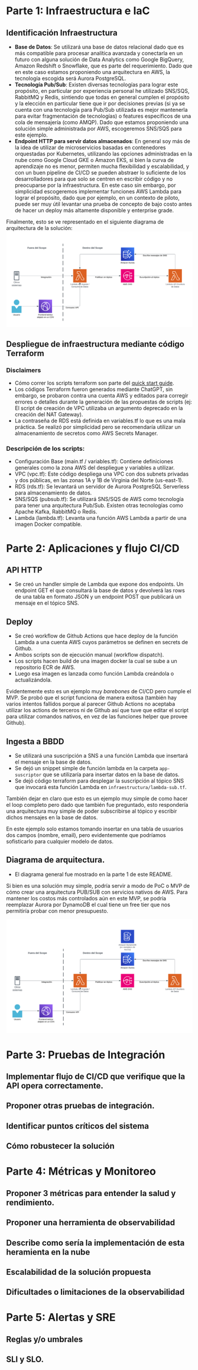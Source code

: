 # Parte 1: Infraestructura e IaC

## Identificación Infraestructura
- **Base de Datos**: Se utilizará una base de datos relacional dado que es más compatible para procesar analítica avanzada y conectarla en un futuro con alguna solución de Data Analytics como Google BigQuery, Amazon Redshift o Snowflake, que es parte del requerimiento. Dado que en este caso estamos proponiendo una arquitectura en AWS, la tecnología escogida será Aurora PostgreSQL.
- **Tecnología Pub/Sub**: Existen diversas tecnologías para lograr este propósito, en particular por experiencia personal he utilizado SNS/SQS, RabbitMQ y Redis, sintiendo que todas en general cumplen el propósito y la elección en particular tiene que ir por decisiones previas (si ya se cuenta con una tecnología para Pub/Sub utilizada es mejor mantenerla para evitar fragmentación de tecnologías) o features específicos de una cola de mensajería (como AMQP). Dado que estamos proponiendo una solución simple administrada por AWS, escogeremos SNS/SQS para este ejemplo.
- **Endpoint HTTP para servir datos almacenados**: En general soy más de la idea de utilizar de microservicios basadas en contenedores orquestadas por Kubernetes, utilizando las opciones administradas en la nube como Google Cloud GKE o Amazon EKS, si bien la curva de aprendizaje no es menor, permiten mucha flexibilidad y escalabilidad, y con un buen pipeline de CI/CD se pueden abstraer lo suficiente de los desarrolladores para que solo se centren en escribir código y no preocuparse por la infraestructura. En este caso sin embargo, por simplicidad escogeremos implementar funciones AWS Lambda para lograr el propósito, dado que por ejemplo, en un contexto de piloto, puede ser muy útil levantar una prueba de concepto de bajo costo antes de hacer un deploy más altamente disponible y enterprise grade.

Finalmente, esto se ve representado en el siguiente diagrama de arquitectura de la solución:
![Diagrama](diagrama-infra.png)

## Despliegue de infraestructura mediante código Terraform
### Disclaimers
- Cómo correr los scripts terraform son parte del [quick start guide](https://developer.hashicorp.com/terraform/tutorials/aws-get-started/aws-build).
- Los códigos Terraform fueron generados mediante ChatGPT, sin embargo, se probaron contra una cuenta AWS y editados para corregir errores o detalles durante la generación de las propuestas de scripts (ej: El script de creación de VPC utilizaba un argumento deprecado en la creación del NAT Gateway).
- La contraseña de RDS está definida en variables.tf lo que es una mala práctica. Se realizó por simplicidad pero se recomendaría utilizar un almacenamiento de secretos como AWS Secrets Manager.

### Descripción de los scripts:
- Configuración Base (main.tf / variables.tf): Contiene definiciones generales como la zona AWS del despliegue y variables a utilizar.
- VPC (vpc.tf): Este código despliega una VPC con dos subnets privadas y dos públicas, en las zonas 1A y 1B de Virginia del Norte (us-east-1).
- RDS (rds.tf): Se levantará un servidor de Aurora PostgreSQL Serverless para almacenamiento de datos.
- SNS/SQS (pubsub.tf): Se utilizará SNS/SQS de AWS como tecnología para tener una arquitectura Pub/Sub. Existen otras tecnologías como Apache Kafka, RabbitMQ o Redis.
- Lambda (lambda.tf): Levanta una función AWS Lambda a partir de una imagen Docker compatible.

# Parte 2: Aplicaciones y flujo CI/CD

## API HTTP
- Se creó un handler simple de Lambda que expone dos endpoints. Un endpoint GET el que consultará la base de datos y devolverá las rows de una tabla en formato JSON y un endpoint POST que publicará un mensaje en el tópico SNS.

## Deploy
- Se creó workflow de Github Actions que hace deploy de la función Lambda a una cuenta AWS cuyos parámetros se definen en secrets de Github.
- Ambos scripts son de ejecución manual (workflow dispatch).
- Los scripts hacen build de una imagen docker la cual se sube a un repositorio ECR de AWS.
- Luego esa imagen es lanzada como función Lambda creándola o actualizándola.

Evidentemente esto es un ejemplo muy *barebones* de CI/CD pero cumple el MVP. Se probó que el script funciona de manera exitosa (también hay varios intentos fallidos porque al parecer Github Actions no aceptaba utilizar los actions de terceros ni de Github así que tuve que editar el script para utilizar comandos nativos, en vez de las funciones helper que provee Github).

## Ingesta a BBDD
- Se utilizará una suscripción a SNS a una función Lambda que insertará el mensaje en la base de datos.
- Se dejó un snippet simple de función lambda en la carpeta `app-suscriptor` que se utilizaría para insertar datos en la base de datos.
- Se dejó código terraform para desplegar la suscripción al tópico SNS que invocará esta función Lambda en `infraestructura/lambda-sub.tf`.

También dejar en claro que esto es un ejemplo muy simple de como hacer el loop completo pero dado que también fue preguntado, esto respondería una arquitectura muy simple de poder subscribirse al tópico y escribir dichos mensajes en la base de datos.

En este ejemplo solo estamos tomando insertar en una tabla de usuarios dos campos (nombre, email), pero evidentemente que podríamos sofisticarlo para cualquier modelo de datos.

## Diagrama de arquitectura.
- El diagrama general fue mostrado en la parte 1 de este README.

Si bien es una solución muy simple, podría servir a modo de PoC o MVP de cómo crear una arquitectura PUB/SUB con servicios nativos de AWS. Para mantener los costos más controlados aún en este MVP, se podría reemplazar Aurora por DynamoDB el cual tiene un free tier que nos permitiría probar con menor presupuesto.

![Diagrama Infra V2](diagrama-actualizado.png)

# Parte 3: Pruebas de Integración

## Implementar flujo de CI/CD que verifique que la API opera correctamente.

## Proponer otras pruebas de integración.

## Identificar puntos críticos del sistema

## Cómo robustecer la solución

# Parte 4: Métricas y Monitoreo

## Proponer 3 métricas para entender la salud y rendimiento.

## Proponer una herramienta de observabilidad

## Describe como sería la implementación de esta heramienta en la nube

## Escalabilidad de la solución propuesta

## Dificultades o limitaciones de la observabilidad

# Parte 5: Alertas y SRE

## Reglas y/o umbrales

## SLI y SLO.